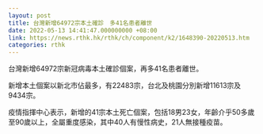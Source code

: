 ```yaml
---
layout: post
title: 台灣新增64972宗本土確診　多41名患者離世
date: 2022-05-13 14:41:47.000000000 +08:00
link: https://news.rthk.hk/rthk/ch/component/k2/1648390-20220513.htm
categories: rthk
---
```


台灣新增64972宗新冠病毒本土確診個案，再多41名患者離世。

新增本土個案以新北市佔最多，有22483宗，台北及桃園分別新增11613宗及9434宗。

疫情指揮中心表示，新增的41宗本土死亡個案，包括18男23女，年齡介乎50多歲至90歲以上，全屬重度感染，其中40人有慢性病史，21人無接種疫苗。
